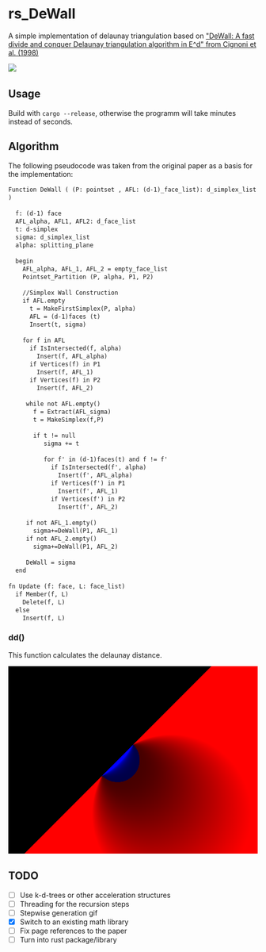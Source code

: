 # rs_DeWall

A simple implementation of delaunay triangulation based on ["DeWall: A fast divide and conquer Delaunay triangulation algorithm in E^d" from Cignoni et al. (1998)](http://vcg.isti.cnr.it/publications/papers/dewall.pdf)

![](doc/out.png)

## Usage
Build with `cargo --release`, otherwise the programm will take minutes instead of seconds.

## Algorithm
The following pseudocode was taken from the original paper as a basis for the implementation:
```
Function DeWall ( (P: pointset , AFL: (d-1)_face_list): d_simplex_list )

  f: (d-1) face
  AFL_alpha, AFL1, AFL2: d_face_list
  t: d-simplex
  sigma: d_simplex_list
  alpha: splitting_plane

  begin
    AFL_alpha, AFL_1, AFL_2 = empty_face_list
    Pointset_Partition (P, alpha, P1, P2)
  
    //Simplex Wall Construction
    if AFL.empty
      t = MakeFirstSimplex(P, alpha)
      AFL = (d-1)faces (t)
      Insert(t, sigma)
    
    for f in AFL
      if IsIntersected(f, alpha)
        Insert(f, AFL_alpha)
      if Vertices(f) in P1
        Insert(f, AFL_1)
      if Vertices(f) in P2
        Insert(f, AFL_2)

     while not AFL.empty()
       f = Extract(AFL_sigma)
       t = MakeSimplex(f,P)
       
       if t != null
          sigma += t
          
          for f' in (d-1)faces(t) and f != f'
      	    if IsIntersected(f', alpha)
              Insert(f', AFL_alpha)
            if Vertices(f') in P1
              Insert(f', AFL_1)
            if Vertices(f') in P2
              Insert(f', AFL_2)

     if not AFL_1.empty()
       sigma+=DeWall(P1, AFL_1)
     if not AFL_2.empty()
       sigma+=DeWall(P1, AFL_2)
    
     DeWall = sigma
  end

fn Update (f: face, L: face_list)
  if Member(f, L)
    Delete(f, L)
  else
    Insert(f, L)
```

### dd()
This function calculates the delaunay distance.

![](doc/dd.png)

## TODO
 - [ ] Use k-d-trees or other acceleration structures
 - [ ] Threading for the recursion steps
 - [ ] Stepwise generation gif
 - [x] Switch to an existing math library
 - [ ] Fix page references to the paper
 - [ ] Turn into rust package/library